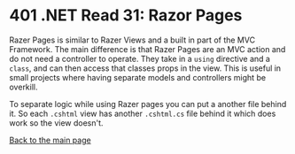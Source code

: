 # 401 .NET Read 31: Razor Pages

Razer Pages is similar to Razer Views and a built in part of the MVC Framework.  The main difference is that Razer Pages are an MVC action and do not need a controller to operate.
They take in a `using` directive and a `class`, and can then access that classes props in the view.  This is useful in small projects where having separate models and controllers might be overkill.

To separate logic while using Razer pages you can put a another file behind it.  So each `.cshtml` view has another `.cshtml.cs` file behind it which does work so the view doesn't.





[Back to the main page](../README.md) 
